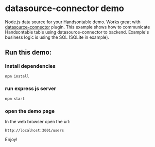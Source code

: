 # datasource-connector demo #

Node.js data source for your Handsontable demo. Works great with [datasource-connector](https://github.com/handsoncode-apps/datasource-connector) plugin.
This example shows how to communicate Handsontable table using datasource-connector to backend. Example's business logic is using the SQL (SQLite in example).

## Run this demo:

### Install dependencies
```bash
npm install
```
### run express js server 
```bash
npm start
```
### open the demo page
In the web browser open the url:
```
http://localhost:3001/users
```

Enjoy!




